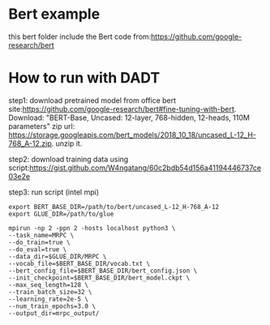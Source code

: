 # Bert example
this bert folder include the Bert code from:https://github.com/google-research/bert

# How to run with DADT
step1: download pretrained model from office bert site:https://github.com/google-research/bert#fine-tuning-with-bert.
Download: "BERT-Base, Uncased: 12-layer, 768-hidden, 12-heads, 110M parameters"
zip url: https://storage.googleapis.com/bert_models/2018_10_18/uncased_L-12_H-768_A-12.zip.
unzip it.

step2: download training data using script:https://gist.github.com/W4ngatang/60c2bdb54d156a41194446737ce03e2e

step3: run script (intel mpi)
```shell
export BERT_BASE_DIR=/path/to/bert/uncased_L-12_H-768_A-12
export GLUE_DIR=/path/to/glue

mpirun -np 2 -ppn 2 -hosts localhost python3 \
--task_name=MRPC \
--do_train=true \
--do_eval=true \
--data_dir=$GLUE_DIR/MRPC \
--vocab_file=$BERT_BASE_DIR/vocab.txt \
--bert_config_file=$BERT_BASE_DIR/bert_config.json \
--init_checkpoint=$BERT_BASE_DIR/bert_model.ckpt \
--max_seq_length=128 \
--train_batch_size=32 \
--learning_rate=2e-5 \
--num_train_epochs=3.0 \
--output_dir=mrpc_output/
```